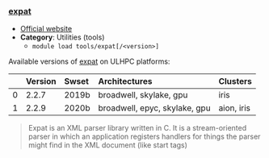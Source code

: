### [expat](https://libexpat.github.io)

* [Official website](https://libexpat.github.io)
* __Category__: Utilities (tools)
    -  `module load tools/expat[/<version>]`

Available versions of [expat](https://libexpat.github.io) on ULHPC platforms:

|    | Version   | Swset   | Architectures                 | Clusters   |
|---:|:----------|:--------|:------------------------------|:-----------|
|  0 | 2.2.7     | 2019b   | broadwell, skylake, gpu       | iris       |
|  1 | 2.2.9     | 2020b   | broadwell, epyc, skylake, gpu | aion, iris |

> Expat is an XML parser library written in C. It is a stream-oriented parser in which an application registers handlers for things the parser might find in the XML document (like start tags)
